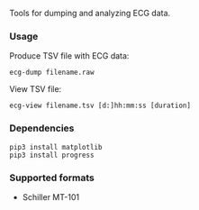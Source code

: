 Tools for dumping and analyzing ECG data.

### Usage

Produce TSV file with ECG data:

```
ecg-dump filename.raw
```

View TSV file:

```
ecg-view filename.tsv [d:]hh:mm:ss [duration]
```

### Dependencies

```
pip3 install matplotlib
pip3 install progress
```

### Supported formats

- Schiller MT-101
